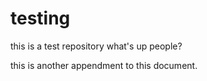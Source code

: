 # testing
this is a test repository 
what's up people?

this is another appendment to this document. 
